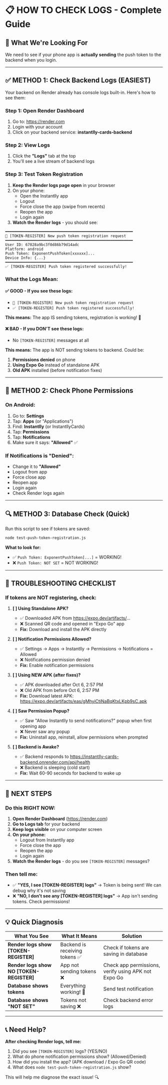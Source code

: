 # 📋 HOW TO CHECK LOGS - Complete Guide

## 🎯 **What We're Looking For**
We need to see if your phone app is **actually sending** the push token to the backend when you login.

---

## ✅ **METHOD 1: Check Backend Logs (EASIEST)**

Your backend on Render already has console logs built-in. Here's how to see them:

### **Step 1: Open Render Dashboard**
1. Go to: https://render.com
2. Login with your account
3. Click on your backend service: **instantlly-cards-backend**

### **Step 2: View Logs**
1. Click the **"Logs"** tab at the top
2. You'll see a live stream of backend logs

### **Step 3: Test Token Registration**
1. **Keep the Render logs page open** in your browser
2. On your phone:
   - Open the Instantlly app
   - Logout
   - Force close the app (swipe from recents)
   - Reopen the app
   - Login again
3. **Watch the Render logs** - you should see:

```
━━━━━━━━━━━━━━━━━━━━━━━━━━━━━━━━━━━━━━━━━━━━━━━━━━━━━━━━━
📱 [TOKEN-REGISTER] New push token registration request
━━━━━━━━━━━━━━━━━━━━━━━━━━━━━━━━━━━━━━━━━━━━━━━━━━━━━━━━━
User ID: 67028a9bc3f0d86b79d14adc
Platform: android
Push Token: ExponentPushToken[xxxxxx]...
Device Info: {...}
━━━━━━━━━━━━━━━━━━━━━━━━━━━━━━━━━━━━━━━━━━━━━━━━━━━━━━━━━
✅ [TOKEN-REGISTER] Push token registered successfully!
```

### **What the Logs Mean:**

#### ✅ **GOOD - If you see these logs:**
- `📱 [TOKEN-REGISTER] New push token registration request`
- `✅ [TOKEN-REGISTER] Push token registered successfully!`

**This means:** The app IS sending tokens, registration is working! 🎉

#### ❌ **BAD - If you DON'T see these logs:**
- No `[TOKEN-REGISTER]` messages at all

**This means:** The app is NOT sending tokens to backend. Could be:
1. **Permissions denied** on phone
2. **Using Expo Go** instead of standalone APK
3. **Old APK** installed (before notification fixes)

---

## 📱 **METHOD 2: Check Phone Permissions**

### **On Android:**
1. Go to: **Settings**
2. Tap: **Apps** (or "Applications")
3. Find: **Instantlly** (or InstantllyCards)
4. Tap: **Permissions**
5. Tap: **Notifications**
6. Make sure it says: **"Allowed"** ✅

### **If Notifications is "Denied":**
- Change it to **"Allowed"**
- Logout from app
- Force close app
- Reopen app
- Login again
- Check Render logs again

---

## 🔍 **METHOD 3: Database Check (Quick)**

Run this script to see if tokens are saved:

```bash
node test-push-token-registration.js
```

**What to look for:**
- ✅ `Push Token: ExponentPushToken[...]` = WORKING!
- ❌ `Push Token: NOT SET` = NOT WORKING!

---

## 🚨 **TROUBLESHOOTING CHECKLIST**

### **If tokens are NOT registering, check:**

1. **[ ] Using Standalone APK?**
   - ✅ Downloaded APK from https://expo.dev/artifacts/...
   - ❌ Scanned QR code and opened in "Expo Go" app
   - **Fix:** Download and install the APK directly

2. **[ ] Notification Permissions Allowed?**
   - ✅ Settings → Apps → Instantlly → Permissions → Notifications = Allowed
   - ❌ Notifications permission denied
   - **Fix:** Enable notification permissions

3. **[ ] Using NEW APK (after fixes)?**
   - ✅ APK downloaded after Oct 6, 2:57 PM
   - ❌ Old APK from before Oct 6, 2:57 PM
   - **Fix:** Download latest APK: https://expo.dev/artifacts/eas/gMhyiCtiNaBqKtxLKpb9sC.apk

4. **[ ] Saw Permission Popup?**
   - ✅ Saw "Allow Instantlly to send notifications?" popup when first opening app
   - ❌ Never saw any popup
   - **Fix:** Uninstall app, reinstall, allow permissions when prompted

5. **[ ] Backend is Awake?**
   - ✅ Backend responds to https://instantlly-cards-backend.onrender.com/api/health
   - ❌ Backend is sleeping (cold start)
   - **Fix:** Wait 60-90 seconds for backend to wake up

---

## 🎯 **NEXT STEPS**

### **Do this RIGHT NOW:**

1. **Open Render Dashboard** (https://render.com)
2. **Go to Logs tab** for your backend
3. **Keep logs visible** on your computer screen
4. **On your phone:**
   - Logout from Instantlly app
   - Force close the app
   - Reopen the app
   - Login again
5. **Watch the Render logs** - do you see `[TOKEN-REGISTER]` messages?

### **Then tell me:**
- ✅ **"YES, I see [TOKEN-REGISTER] logs"** → Token is being sent! We can debug why it's not saving
- ❌ **"NO, I don't see any [TOKEN-REGISTER] logs"** → App isn't sending tokens. Check permissions!

---

## 💡 **Quick Diagnosis**

| What You See | What It Means | Solution |
|-------------|---------------|----------|
| **Render logs show [TOKEN-REGISTER]** | Backend is receiving tokens ✅ | Check if tokens are saving in database |
| **Render logs show NO [TOKEN-REGISTER]** | App not sending tokens ❌ | Check app permissions, verify using APK not Expo Go |
| **Database shows tokens** | Everything working! 🎉 | Send test notification |
| **Database shows "NOT SET"** | Tokens not saving ❌ | Check backend error logs |

---

## 📞 **Need Help?**

**After checking Render logs, tell me:**

1. Did you see `[TOKEN-REGISTER]` logs? (YES/NO)
2. What do phone notification permissions show? (Allowed/Denied)
3. How did you install the app? (APK download / Expo Go QR code)
4. What does `node test-push-token-registration.js` show?

This will help me diagnose the exact issue! 🔍

